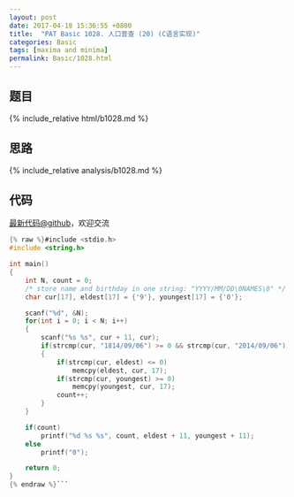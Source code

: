 ```yaml
---
layout: post
date: 2017-04-18 15:36:55 +0800
title:  "PAT Basic 1028. 人口普查 (20) (C语言实现)"
categories: Basic
tags: [maxima and minima]
permalink: Basic/1028.html
---
```


## 题目

{% include_relative html/b1028.md %}

## 思路

{% include_relative analysis/b1028.md %}
## 代码

[最新代码@github](https://github.com/OliverLew/PAT/blob/master/PATBasic/1028.c)，欢迎交流
```c
{% raw %}#include <stdio.h>
#include <string.h>

int main()
{
    int N, count = 0;
    /* store name and birthday in one string: "YYYY/MM/DD\0NAMES\0" */
    char cur[17], eldest[17] = {'9'}, youngest[17] = {'0'};

    scanf("%d", &N);
    for(int i = 0; i < N; i++)
    {
        scanf("%s %s", cur + 11, cur);
        if(strcmp(cur, "1814/09/06") >= 0 && strcmp(cur, "2014/09/06") <= 0)
        {
            if(strcmp(cur, eldest) <= 0)
                memcpy(eldest, cur, 17);
            if(strcmp(cur, youngest) >= 0)
                memcpy(youngest, cur, 17);
            count++;
        }
    }

    if(count)
        printf("%d %s %s", count, eldest + 11, youngest + 11);
    else
        printf("0");

    return 0;
}
{% endraw %}```